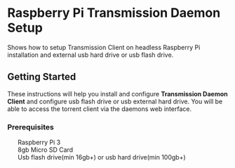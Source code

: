 <style>
    li {list-style: none;}
</style>

# Raspberry Pi Transmission Daemon Setup

Shows how to setup Transmission Client on headless Raspberry Pi installation and external usb hard drive or usb flash drive.

## Getting Started

These instructions will help you install and configure **Transmission Daemon Client** and configure usb flash drive or usb external hard drive. You will be able to access the torrent client via the daemons web interface.

### Prerequisites

* Raspberry Pi 3
* 8gb Micro SD Card
* Usb flash drive(min 16gb+) or usb hard drive(min 100gb+)
